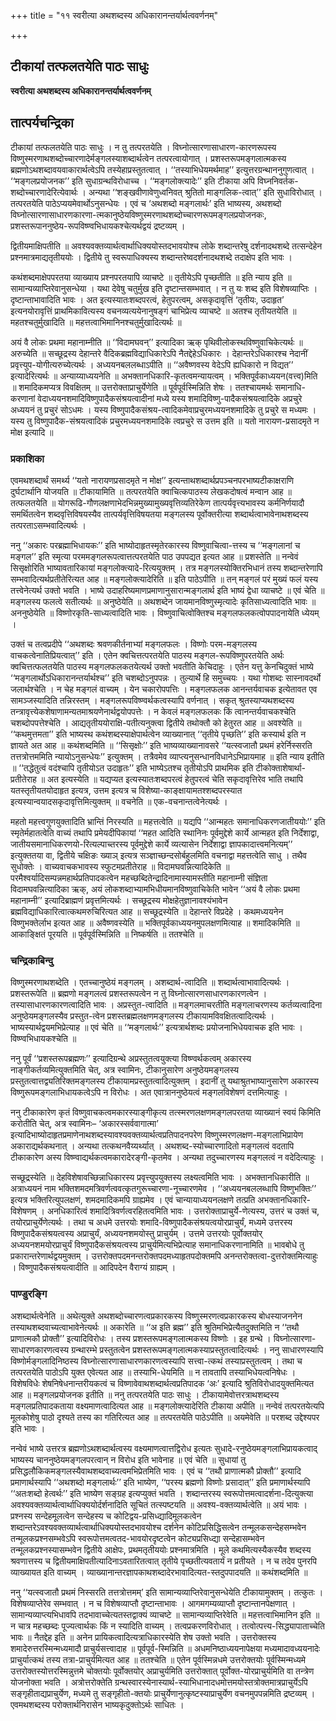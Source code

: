 +++
title = "११ स्वरीत्या अथशब्दस्य अधिकारानन्तर्यार्थत्ववर्णनम्"

+++


## टीकायां तत्फलतयेति पाठः साधुः

**स्वरीत्या अथशब्दस्य अधिकारानन्तर्यार्थत्ववर्णनम्**

## **तात्पर्यचन्द्रिका**

टीकायां तत्फलतयेति पाठः साधुः । न तु तत्परतयेति । विघ्नोत्सारणासाधारण-कारणरूपस्य विष्णुस्मरणाथशब्दोच्चारणादेर्मङ्गलस्याशब्दार्थत्वेन तत्परत्वायोगात् । प्रशस्तरूपमङ्गलात्मकस्य ब्रह्मणोऽथशब्दावयवाकारार्थत्वेऽपि तस्येहाप्रस्तुतत्वात् । ‘‘तस्याभिधेयमर्थमाह’’ इत्युत्तरग्रन्थाननुगुणत्वात् । ‘‘मङ्गलप्रयोजनक’’ इति सुधाग्रन्थविरोधाच्च । ‘‘मङ्गलोक्त्यादेः’’ इति टीकाया अपि विघ्ननिवर्तक-शब्दोच्चारणादेरित्येवार्थः । अन्यथा ‘‘शङ्खवीणावेणुध्वनिवत् श्रुतितो माङ्गलिक-त्वात्’’ इति सुधाविरोधात् । तत्परतयेति पाठेऽप्ययमेवार्थोऽनुसन्धेयः । एवं च ‘अथशब्दो मङ्गलार्थः’ इति भाष्यस्य, अथशब्दो विघ्नोत्सारणासाधारणकारणा-त्मकानुष्ठेयविष्णुस्मरणाथशब्दोच्चारणरूपमङ्गलप्रयोजनकः, प्रशस्तरूपाननुष्ठेय-रूपविष्ण्वभिधायकश्चेत्यर्थद्वयं द्रष्टव्यम् ।

द्वितीयमाक्षिपतीति ॥ अवश्यवक्तव्यार्थत्वार्थाधिक्ययोस्तदभावयोश्च लोके शब्दान्तरेषु दर्शनादथशब्दे तत्सन्देहेन प्रश्नमात्रमाद्यतृतीययोः । द्वितीये तु स्वरूपाधिक्यस्य शब्दान्तरेष्वदर्शनादथशब्दे तदाक्षेप इति भावः ।

कथंशब्दमाक्षेपपरतया व्याख्याय प्रश्नपरतयापि व्याचष्टे ॥ तृतीयेऽपि पृच्छतीति ॥ इति न्याय इति ॥ सामान्यव्याप्तिरेवानुसन्धेया । यथा देवेषु चतुर्मुख इति दृष्टान्तसम्भवात् । न तु यः शब्द इति विशेषव्याप्तिः । दृष्टान्ताभावादिति भावः । अत इत्यस्यातःशब्दपरत्वं, हेतुपरत्वम्, असकृदावृत्तिं ‘तृतीयः, उदाहृत’ इत्यनयोरावृत्तिं प्राथमिकावित्यस्य वचनव्यत्ययेनानुषङ्गं चाभिप्रेत्य व्याचष्टे ॥ अतश्च तृतीयतयेति ॥ महतश्चतुर्मुखादिति ॥ महत्तत्वाभिमानिनश्चतुर्मुखादित्यर्थः ॥

अयं वै लोकः प्रथमा महानाम्नीति ॥ ‘‘विदामघवन्’’ इत्यादिका ऋक् पृथिवीलोकस्थविष्णुवाचिकेत्यर्थः ॥ अरुच्येति ॥ सच्छूद्रस्य देहान्तरे वैदिकब्रह्मविद्याधिकारेऽपि नैतद्देहेऽधिकारः । देहान्तरेऽधिकारश्च नेदानीं प्रवृत्त्युप-योगीत्यरुच्येत्यर्थः । अध्ययनबललब्धाऽपीति ॥ ‘‘अवैष्णवस्य वेदेऽपि ह्यधिकारो न विद्यत’’ इत्यादेरित्यर्थः ॥ अन्याय्याध्ययनेति ॥ अभक्तानधिकारि-कृतत्वमन्यायत्वम् । भक्तिपूर्वकाध्ययन(वत्त्व)मिति ॥ शमादिकमप्यत्र विवक्षितम् ॥ उत्तरोक्ताप्राचुर्येणेति ॥ पूर्वपूर्वस्मिन्निति शेषः । ततश्चायमर्थः समानाधि-करणानां वेदाध्ययनशमादिविष्णुपादैकसंश्रयत्वादीनां मध्ये यस्य शमादिविष्णु-पादैकसंश्रयत्वादिके अप्रचुरे अध्ययनं तु प्रचुरं सोऽधमः । यस्य विष्णुपादैकसंश्रय-त्वादिकमेवाप्रचुरमध्ययनशमादिके तु प्रचुरे स मध्यमः । यस्य तु विष्णुपादैक-संश्रयत्वादिकं प्रचुरमध्ययनशमादिके त्वप्रचुरे स उत्तम इति ॥ यतो नारायण-प्रसादमृते न मोक्ष इत्यादि ॥

### **प्रकाशिका**

एवमथशब्दार्थं समर्थ्य ‘‘यतो नारायणप्रसादमृते न मोक्ष’’ इत्यन्ताथशब्दार्थप्रपञ्चनपरभाष्यटीकाक्षराणि दुर्घटार्थानि योजयति ॥ टीकायामिति ॥ तत्परतयेति क्वाचित्कपाठस्य लेखकदोषत्वं मन्वान आह ॥ तत्फलतयेति ॥ योगरूढि-गौणलक्षणाभेदभिन्नमुख्यामुख्यवृत्तिव्यतिरेकेण तात्पर्यवृत्त्यभावस्य कर्मनिर्णयादौ समर्थितत्वेन शब्दवृत्तिविषयस्यैव तात्पर्यवृत्तिविषयतया मङ्गलस्य पूर्वोक्तरीत्या शब्दार्थत्वाभावेनाथशब्दस्य तत्परताऽसम्भवादित्यर्थः ।

ननु ‘‘अकारः परब्रह्माभिधायकः’’ इति भाष्योदाहृतस्मृतेरकारस्य विष्णुवाचित्वा-त्तस्य च ‘‘मङ्गलानां च मङ्गल’’ इति स्मृत्या परममङ्गलरूपत्वात्तत्परतयेति पाठ उपपद्यत इत्यत आह ॥ प्रशस्तेति ॥ नन्वेवं सिसृक्षोरिति भाष्यावतारिकायां मङ्गलोक्त्यादे-रित्ययुक्तम् । तत्र मङ्गलस्योक्तिरभिधानं तस्य शब्दान्तरेणापि सम्भवादित्यर्थप्रतीतेरित्यत आह ॥ मङ्गलोक्त्यादेरिति ॥ इति पाठेऽपीति ॥ तन् मङ्गलं परं मुख्यं फलं यस्य तत्त्वेनेत्यर्थ उक्तो भवति । भाष्ये उदाहरिष्यमाणप्रमाणानुसारान्मङ्गलार्थ इति भाष्यं द्वेधा व्याचष्टे ॥ एवं चेति ॥ मङ्गलस्य फलत्वे सतीत्यर्थः ॥ अनुष्ठेयेति ॥ अथशब्देन जायमानविष्णुस्मृत्यादेः कृतिसाध्यत्वादिति भावः ॥ अननुष्ठेयेति ॥ विष्णोरकृति-साध्यत्वादिति भावः । विष्णुवाचित्वोक्तिश्च मङ्गलफलकत्वोपपादनायेति ध्येयम् ।

उक्तं च तत्वप्रदीपे ‘‘अथशब्दः श्रवणकीर्तनाभ्यां मङ्गलफलः । विष्णोः परम-मङ्गलस्य वाचकत्वेनातिप्रियत्वात्’’ इति । एतेन क्वचित्तत्परतयेति पाठस्य मङ्गल-रूपविष्णुपरतयेति अर्थः क्वचित्तत्फलतयेति पाठस्य मङ्गलफलकतयेत्यर्थ उक्तो भवतीति केचिदाहुः । एतेन यत्तु केनचिदुक्तं भाष्ये ‘‘मङ्गलार्थोऽधिकारानन्तर्यार्थश्च’’ इति चशब्दोऽनुपपन्नः । तुल्यार्थे हि समुच्चयः । यथा गोशब्दः सास्नावदर्थो जलार्थश्चेति । न चेह मङ्गलं वाच्यम् । येन चकारोपपत्तिः । मङ्गलफलक आनन्तर्यवाचक इत्येतावत एव सामञ्जस्यादिति तन्निरस्तम् । मङ्गलरूपविष्ण्वर्थकत्वस्यापि वर्णनात् । सकृत् श्रुतस्याप्यथशब्दस्य तन्त्रावृत्त्येकशेषाणामन्यतमाश्रयणेनार्थद्वयोपपत्तेः । न केवलं मङ्गलफलकः किं त्वानन्तर्यवाचकश्चेति चशब्दोपपत्तेश्चेति । आद्यतृतीययोराक्षि-पतीत्यनुक्त्वा द्वितीये तथोक्तौ को हेतुरत आह ॥ अवश्येति ॥ ‘‘कथमुत्तमता’’ इति भाष्यस्थ कथंशब्दस्याक्षेपार्थत्वेन व्याख्यानात् ‘‘तृतीये पृच्छति’’ इति कस्यार्थ इति न ज्ञायते अत आह ॥ कथंशब्दमिति ॥ ‘‘सिसृक्षोः’’ इति भाष्यव्याख्यानावसरे ‘‘यत्स्वजातौ प्रथमं हरेर्निस्सरति तत्तत्रोत्तममिति न्यायोऽनुसन्धेयः’’ इत्युक्तम् । तत्रैवमेव व्याप्त्यनुसन्धानविधानेऽभिप्रायमाह ॥ इति न्याय इतीति ॥ ‘‘तद्धेतुत्वं वदंश्चापि तृतीयोऽत उदाहृतः’’ इति भाष्येऽतश्च तृतीयोऽपि प्राथमिक इति टीकोक्ताशेषार्था-प्रतीतेराह ॥ अत इत्यस्येति ॥ यद्यप्यत इत्यस्यातःशब्दपरत्वं हेतुपरत्वं चेति सकृदावृत्तिरेव भाति तथापि यतस्तृतीयतयोदाहृत इत्यत्र, उत्तम इत्यत्र च विशेष्या-काङ्क्षायामतश्शब्दपरस्यात इत्यस्यान्वयादसकृदावृत्तिमित्युक्तम् ॥ वचनेति ॥ एक-वचनान्तत्वेनेत्यर्थः ।

महतो महत्त्वगुणयुक्तादिति भ्रान्तिं निरस्यति ॥ महत्तत्वेति ॥ यद्यपि ‘‘आन्महतः समानाधिकरणजातीययोः’’ इति स्मृतेर्महातत्वेति वाच्यं तथापि प्रमेयदीपिकायां ‘‘महत आदिति स्थानिनः पूर्वमुद्देशे कार्ये आन्महत इति निर्देशाद्वा, जातीयसमानाधिकरणयो-रित्यल्पाच्तरस्य पूर्वमुद्देशे कार्ये व्यत्यासेन निर्देशाद्वा ज्ञापकादात्त्वमनित्यम्’’ इत्युक्ततया वा, द्वितीये चक्षिङः ख्याञ् इत्यत्र सञ्ज्ञाच्छन्दसोर्बहुलमिति वचनाद्वा महत्तत्वेति साधु । तथैव सुधोक्तेः । वाच्यवाचकभावस्य स्फुटमप्रतीतेराह ॥ विदामघवन्नित्यादिकेति ॥ परमैश्वर्यादिसम्पन्नमहार्थप्रतिपादकत्वेन महच्छब्दितेन्द्रादिनामास्यामस्तीति महानाम्नी संज्ञिता विदामघवन्नित्यादिका ऋक्, अयं लोकशब्दाभ्यामभिधीयमानविष्णुवाचिकेति भावेन ‘‘अयं वै लोकः प्रथमा महानाम्नी’’ इत्यादिब्राह्मणं प्रवृत्तमित्यर्थः । सच्छूद्रस्य मोक्षहेतुज्ञानावश्यंभावेन ब्रह्मविद्याधिकारित्वात्कथमरुचिरित्यत आह ॥ सच्छूद्रस्येति ॥ देहान्तरे विप्रदेहे । कथमध्ययनेन विष्णुभक्तेर्लाभ इत्यत आह ॥ अवैष्णवस्येति ॥ भक्तिपूर्वकाध्ययनमुपलक्षणमित्याह ॥ शमादिकमिति ॥ आकाङ्क्षितं पूरयति ॥ पूर्वपूर्वस्मिन्निति ॥ निष्कर्षति ॥ ततश्चेति ॥

### **चन्द्रिकाबिन्दु**

विष्णुस्मरणाथशब्देति । एतच्चानुष्ठेयं मङ्गलम् । अशब्दार्थ-त्वादिति ॥ शब्दार्थत्वाभावादित्यर्थः । प्रशस्तरूपेति ॥ ब्रह्मणो मङ्गलत्वं प्रशस्तरूपत्वेन न तु विघ्नोत्सारणसाधारणकारणत्वेन । तस्यासाधारणकारणत्वादिति भावः । अप्रस्तुत-त्वादिति ॥ मङ्गलमाचरतीति मङ्गलाचरणस्य कर्तव्यत्वादिना अनुष्ठेयमङ्गलस्यैव प्रस्तुत-त्वेन प्रशस्तब्रह्मलक्षणमङ्गलस्य टीकायामविवक्षितत्वादित्यर्थः । भाष्यस्यार्थद्वयमभिप्रेत्याह ॥ एवं चेति ॥ ‘‘मङ्गलार्थः’’ इत्यत्रार्थशब्दः प्रयोजनाभिधेयवाचक इति भावः । विष्ण्वभिधायकश्चेति ॥

ननु पूर्वं ‘‘प्रशस्तरूपब्रह्मणः’’ इत्यादिग्रन्थे अप्रस्तुतत्वयुक्त्या विष्ण्वर्थकत्वम् अकारस्य नाङ्गीकर्तव्यमित्युक्तमिति चेत्, अत्र स्वामिनः, टीकानुसारेण अनुष्ठेयमङ्गलस्य प्रस्तुतत्वात्तद्व्यतिरिक्तमङ्गलस्य टीकायामप्रस्तुतत्वादित्युक्तम् । इदानीं तु यथाश्रुतभाष्यानुसारेण अकारस्य विष्णुरूपमङ्गलाभिधायकत्वेऽपि न विरोधः । अत एवात्राननुष्ठेयत्वं मङ्गलविशेषणं दत्तमित्याहुः ।

ननु टीकाकारेण कृतं विष्णुवाचकत्वमकारस्याङ्गीकृत्य तत्स्मरणलक्षणमङ्गलपरतया व्याख्यानं स्वयं किमिति करोतीति चेत्, अत्र स्वामिनः– ‘अकारस्सर्ववागात्मा’ इत्यादिभाष्योदाहृतप्रमाणेनाथशब्दस्यावश्यवक्तव्यार्थत्वप्रतिपादनपरेण विष्णुस्मरणलक्षण-मङ्गलाभिप्रायेण अकाराद्यर्थकथनात् । अन्यथा तत्कथनवैय्यर्थ्यात् । अथशब्द-स्योच्चारणादितो मङ्गलत्वं वदतापि टीकाकारेण अस्य विष्ण्वाद्यर्थकत्वमकारादेरङ्गी-कृतमेव । अन्यथा तदुच्चारणस्य मङ्गलत्वं न वदेदित्याहुः ।

सच्छूद्रस्येति ॥ देहविशेषावच्छिन्नाधिकारस्य प्रवृत्त्युपयुक्तस्य लक्ष्यत्वमिति भावः । अभक्तानधिकारीति ॥ अत्राध्ययनं नाम भक्तिशमदमत्रिवर्णत्ववत्कृतगुरूच्चारणा-नूच्चारणमेव । ‘‘अध्ययनबललब्धापि विष्णुभक्तिः’’ इत्यत्र भक्तिरित्युपलक्षणं, शमदमादिकमपि ग्राह्यमेव । एवं चान्यायाध्ययनलक्षणे तत्प्रति अभक्तानधिकारि-विशेषणम् । अनधिकारित्वं शमादित्रिवर्णत्वरहितत्वमिति भावः । उत्तरोक्ताप्राचुर्ये-णेत्यस्य, उत्तरं च उक्तं च, तयोरप्राचुर्येणेत्यर्थः । तथा च अधमे उत्तरयोः शमादि-विष्णुपादैकसंश्रयत्वयोरप्राचुर्यं, मध्यमे उत्तरस्य विष्णुपादैकसंश्रयत्वस्य अप्राचुर्यं, अध्ययनशमयोस्तु प्राचुर्यम् । उत्तमे उत्तरयोः पूर्वोक्तयोर् अध्ययनशमयोरप्राचुर्यं विष्णुपादैकसंश्रयत्वस्य प्राचुर्यमित्यभिप्रेत्याह समानाधिकरणानामिति ॥ भावबोधे तु प्रकारान्तरेणार्थद्वयमुक्तम् । उत्तरोक्तपदमनन्तरोक्तपदमध्याहृतपदोक्तमपि अनन्तरोक्तत्वा-दुत्तरोक्तमित्याहुः । विष्णुपादैकसंश्रयत्वादीति ॥ आदिपदेन वैराग्यं ग्राह्यम् ।

### **पाण्डुरङ्गि**

अशब्दार्थत्वेनेति ॥ अथेत्युक्ते अथशब्दोच्चारणत्वप्रकारकस्य विष्णुस्मरणत्वप्रकारकस्य बोधस्याजननेन तस्याथशब्दवाच्यत्वाभावेनेत्यर्थः ॥ अकारेति ॥ ‘‘अ इति ब्रह्म’’ इति श्रुतिमभिप्रेत्यैतदुक्तमिति न ‘‘तथौ प्राणात्मकौ प्रोक्तौ’’ इत्यादिविरोधः । तस्य प्रशस्तरूपमङ्गलात्मकस्य विष्णोः । इह ग्रन्थे । विघ्नोत्सारणा-साधारणकारणत्वस्य ग्रन्थारम्भे प्रस्तुतत्वेन प्रशस्तरूपमङ्गलात्मकस्याप्रस्तुतत्वादित्यर्थः । ननु साधारणस्यापि विष्णोर्मङ्गलादिनिष्ठस्य विघ्नोत्सारणासाधारणकारणत्वस्यापि सत्त्वा-त्कथं तस्याप्रस्तुतत्वम् । तथा च तत्परतयेति पाठोऽपि युक्त एवेत्यत आह ॥ तस्याभि-धेयमिति ॥ न तावतापि तस्याभिधेयत्वनिषेधः । विशेषविधेः शेषनिषेधनान्तरीयकत्वं च विष्णावेवाथशब्दार्थत्वप्रतिपादक ‘अः’ इत्यादि श्रुतिविरोधादयुक्तमित्यत आह ॥ मङ्गलप्रयोजनक इतीति ॥ ननु तत्परतयेति पाठः साधुः । टीकायामेवोत्तरत्राथशब्दस्य मङ्गलप्रतिपादकताया वक्ष्यमाणत्वादित्यत आह ॥ मङ्गलोक्त्यादेरिति टीकाया अपीति ॥ नन्वेवं तत्परतयेत्यपि मूलकोशेषु पाठो दृश्यते तस्य का गतिरित्यत आह ॥ तत्परतयेति पाठेऽपीति ॥ अयमेवेति ॥ परशब्द उद्देश्यपर इति भावः ।

नन्वेवं भाष्ये उत्तरत्र ब्रह्मणोऽथशब्दार्थत्वस्य वक्ष्यमाणत्वात्तद्विरोध इत्यतः सुधादे-रनुष्ठेयमङ्गलाभिप्रायकत्वाद् भाष्यस्य चाननुष्ठेयमङ्गलपरत्वान् न विरोध इति भावेनाह ॥ एवं चेति ॥ सुधायां तु प्रसिद्धलौकिकमङ्गलस्यैवाथशब्दवाच्यत्वमभिप्रेतमिति भावः । एवं च ‘‘तथौ प्राणात्मकौ प्रोक्तौ’’ इत्यादि प्रमाणार्थस्यापि ‘‘अथशब्दो मङ्गलार्थः’’ इति भाष्येण, ‘‘परस्य ब्रह्मणो विष्णोः प्रसादात्’’ इति प्रमाणार्थस्यापि ‘‘अतःशब्दो हेत्वर्थः’’ इति भाष्येण सङ्ग्रह इत्यप्युक्तं भवति । शब्दान्तरस्य स्वरूपोत्तमत्वादर्शना-दित्युक्त्या अवश्यवक्तव्यार्थत्वार्थाधिक्ययोर्दर्शनादिति सूचितं तत्स्पष्टयति ॥ अवश्य-वक्तव्यार्थत्वेति ॥ अयं भावः । प्रश्नस्य सन्देहमूलत्वेन सन्देहस्य च कोटिद्वय-प्रसिध्द्यादिमूलकत्वेन शब्दान्तरेऽवश्यवक्तव्यार्थत्वार्थाधिक्ययोस्तदभावयोश्च दर्शनेन कोटिप्रसिद्धिसत्वेन तन्मूलकसन्देहसम्भवेन तन्मूलकप्रश्नसम्भवेऽपि स्वरूपोत्तमत्वतद-भावयोरदृष्टत्वेन कोट्यप्रसिध्द्या सन्देहासम्भवेन तन्मूलकप्रश्नस्यासम्भवेन द्वितीये आक्षेपः, प्रथमतृतीययोः प्रश्नमात्रमिति । मूले कथमित्यस्यैकस्यैव शब्दस्य श्रवणात्तस्य च द्वितीयमाक्षिपतीत्यादिनाऽवतारितत्वात् तृतीये पृच्छतीत्यवतार्यं न प्रतीयते । न च तदेव पुनरपि व्याख्यायत इति वाच्यम् । व्याख्यानान्तरज्ञापकाथशब्दादेरभावादित्यत-स्तदुपपादयति ॥ कथंशब्दमिति ॥

ननु ‘‘यत्स्वजातौ प्रथमं निस्सरति तत्तत्रोत्तमम्’ इति सामान्यव्याप्तिरेवानुसन्धेयेति टीकायामुक्तम् । तत्कुतः । विशेषव्याप्तेरेव सम्भवात् । न च विशेषव्याप्तौ दृष्टान्ताभावः । आगमगम्यव्याप्तौ दृष्टान्तानपेक्षणात् । सामान्यव्याप्त्यभिधावपि तदभावाच्चेत्यतस्तद्वाक्यं व्याचष्टे ॥ सामान्यव्याप्तिरेवेति ॥ महत्तत्वाभिमानिन इति ॥ न चात्र महच्छब्दः पूज्यत्वार्थकः किं न स्यादिति वाच्यम् । तत्वप्रकरणविरोधात् । तत्वोत्पत्त्य-सिद्ध्यापाताच्चेति भावः ॥ नैतद्देह इति ॥ अनेन प्रायिकत्वादित्यत्राधिकारस्येति शेष उक्तो भवति । उत्तरोक्तस्य शमादेरुत्तरस्मिन्मध्यमादौ प्राचुर्यसत्त्वादाह ॥ पूर्वपूर्व-स्मिन्निति ॥ अधमनिष्ठाध्ययनापेक्षया मध्यमादावध्ययनादेः प्राचुर्यात्कथं तस्य तत्रा-प्राचुर्यमित्यत आह ॥ ततश्चेति ॥ एतेन पूर्वस्मिन्नधमे उत्तरोक्तयोः पूर्वस्मिन्मध्यमे उत्तरोक्तस्योत्तरस्मिन्नुत्तमे चोक्तयोः पूर्वोक्तयोर् अप्राचुर्यमिति उत्तरोक्तात् पूर्वोक्त-योरप्राचुर्यमिति वा तन्त्रेण योजनोक्ता भवति । अत्रोत्तरोक्तेति ग्रन्थस्वारस्येनास्यार्थ-स्याभिधानादधमोत्तमयोस्तत्रोक्तमात्रप्राचुर्येऽपि सङ्गृहीताद्यप्राचुर्येण, मध्यमे तु सङ्गृहीतो-क्तयोः प्राचुर्येणानुत्कृष्टस्याप्राचुर्येण वचनमुपपन्नमिति द्रष्टव्यम् । एवमथशब्दस्य परोक्तार्थनिरासेन भाष्यकृदुक्तोऽर्थः साधितः ।

